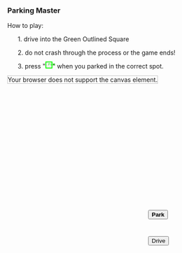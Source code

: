 <!DOCTYPE html>
<html>
<head>
  <meta charset="UTF-8">
  <meta name="viewport" content="width=device-width" />
<head>
   <title>Parking Master LVL. 1</title>
</head>
<body>
   <h3 id="header-style">Parking Master</h3>
<p class="paraGraph1">How to play:</p>
<ol id="directions">
   <p>1. drive into the Green Outlined Square</p>
   <p>2. do not crash through the process or the game ends!</p>
   <p>3. press "<span><button style="position: relative;
top: -3px;
color: #11fc05;
border: 2px double #11fc05; width: 1.2em; height: 1.2em;"><span style="position: absolute; left: 4px;top: 0px; font-size: 0.6em;">Park</span></button></span>" when you parked in the correct spot.</p>
</ol>
</body>
<link rel="stylesheet" href="style.css">
<!--Game-->
<canvas id="myCanvas" width="600" height="400"
style="border:1px solid #c3c3c3;">
Your browser does not support the canvas element.
</canvas>

<button style="position:absolute;left:550px;top:600px;" class="buttonDrive" onmousedown="moveup()" onmouseup="stopMove()" onclick="carDraw()">Drive</button>

<div id="divCarBody">
<script>
function carDraw() {
var x = 100;
var canvas = document.getElementById("myCanvas");
var ctx = canvas.getContext("2d");
// The Body
ctx.fillStyle = "#000000";
ctx.fillRect(x, 100, 90, 145);

// The wheels
ctx.fillStyle = "000000";
ctx.fillRect(x - 8, 105, 10, 40);
ctx.fillRect(x - 8, 200, 10, 40);
ctx.fillRect(x + 87, 105, 10, 40);
ctx.fillRect(x + 87, 200, 10, 40);

// The lights
ctx.fillStyle = "FFFFFF";
ctx.fillRect(x + 2, 97, 30, 5);
ctx.fillRect(x + 58, 97, 30, 5);
x = x + 3;
};
</script>
</div>
<button class="buttonPark" onclick="parkDetector()" style="position: absolute;left: 550px; top: 540px;"><strong>Park</strong></button>
<script>
var carBody = document.getElementById("divCarBody");

function parkDetector() {
  if (carBody > 176) {
  function carIsParked();
}
  if (carBody < 176) {
  function carIsNotParked();
}
// Direct the car
var p = '<div></div>';

// If the car Parked in the correct spot
function carIsParked() {
alert("You Parked!");
document.body.innerHTML+=p;
document.body.innerHTML+='<button onclick="nextLevel()">Next Level</button>';
}

// If the car is not parked in the correct spot
function carIsNotParked() {
alert("Hmm... it doesn't seem like you parked!");
}

// Redirect to Next Level
function nextLevel() {
window.onload = function() {
    location.href = "https://sites.google.com/view/parking-master-lvl2";
}
</script>
